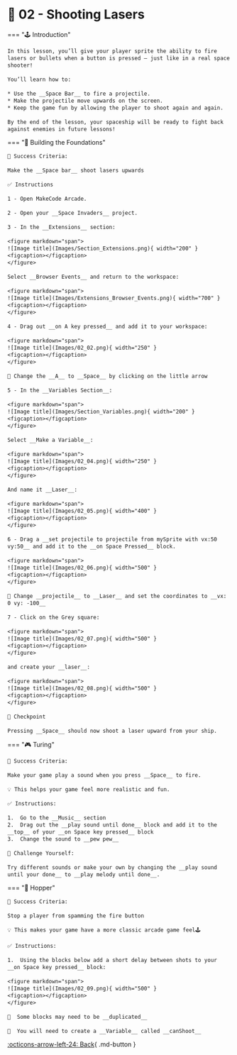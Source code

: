 # 🔫 02 - Shooting Lasers

=== "🕹️ Introduction"

    In this lesson, you’ll give your player sprite the ability to fire lasers or bullets when a button is pressed — just like in a real space shooter!

    You’ll learn how to:

	* Use the __Space Bar__ to fire a projectile.
	* Make the projectile move upwards on the screen.
	* Keep the game fun by allowing the player to shoot again and again.

    By the end of the lesson, your spaceship will be ready to fight back against enemies in future lessons!

=== "🧱 Building the Foundations"

    🎯 Success Criteria:

    Make the __Space bar__ shoot lasers upwards

    ✅ Instructions

    1 - Open MakeCode Arcade.

    2 - Open your __Space Invaders__ project.

    3 - In the __Extensions__ section:

    <figure markdown="span">
    ![Image title](Images/Section_Extensions.png){ width="200" }
    <figcaption></figcaption>
    </figure>

    Select __Browser Events__ and return to the workspace:

    <figure markdown="span">
    ![Image title](Images/Extensions_Browser_Events.png){ width="700" }
    <figcaption></figcaption>
    </figure>

    4 - Drag out __on A key pressed__ and add it to your workspace:

    <figure markdown="span">
    ![Image title](Images/02_02.png){ width="250" }
    <figcaption></figcaption>
    </figure>

    🚨 Change the __A__ to __Space__ by clicking on the little arrow

    5 - In the __Variables Section__:

    <figure markdown="span">
    ![Image title](Images/Section_Variables.png){ width="200" }
    <figcaption></figcaption>
    </figure>

    Select __Make a Variable__:
    
    <figure markdown="span">
    ![Image title](Images/02_04.png){ width="250" }
    <figcaption></figcaption>
    </figure>

    And name it __Laser__:

    <figure markdown="span">
    ![Image title](Images/02_05.png){ width="400" }
    <figcaption></figcaption>
    </figure>

    6 - Drag a __set projectile to projectile from mySprite with vx:50  vy:50__ and add it to the __on Space Pressed__ block. 

    <figure markdown="span">
    ![Image title](Images/02_06.png){ width="500" }
    <figcaption></figcaption>
    </figure>

    🚨 Change __projectile__ to __Laser__ and set the coordinates to __vx: 0 vy: -100__

    7 - Click on the Grey square:

    <figure markdown="span">
    ![Image title](Images/02_07.png){ width="500" }
    <figcaption></figcaption>
    </figure>

    and create your __laser__:

    <figure markdown="span">
    ![Image title](Images/02_08.png){ width="500" }
    <figcaption></figcaption>
    </figure>

    🧪 Checkpoint

    Pressing __Space__ should now shoot a laser upward from your ship.

=== "🎮 Turing" 

    🎯 Success Criteria:
    
    Make your game play a sound when you press __Space__ to fire.

    💡 This helps your game feel more realistic and fun.

    ✅ Instructions:

	1.	Go to the __Music__ section
	2.	Drag out the __play sound until done__ block and add it to the __top__ of your __on Space key pressed__ block
    3.  Change the sound to __pew pew__

    🧩 Challenge Yourself:

    Try different sounds or make your own by changing the __play sound until your done__ to __play melody until done__.

=== "👾 Hopper"    

    🎯 Success Criteria: 
    
    Stop a player from spamming the fire button

    💡 This makes your game have a more classic arcade game feel🕹️

    ✅ Instructions:

    1.	Using the blocks below add a short delay between shots to your __on Space key pressed__ block:
    
    <figure markdown="span">
    ![Image title](Images/02_09.png){ width="500" }
    <figcaption></figcaption>
    </figure>
    
    🚨  Some blocks may need to be __duplicated__

    🚨  You will need to create a __Variable__ called __canShoot__

[:octicons-arrow-left-24: Back](lessons.md){ .md-button }

    